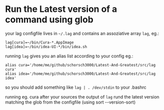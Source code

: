 # Run the Latest version of a command using glob
your lag configfile lives in `~/.lag` and contains an assoziative array 
`lag`, eg.:

```shell script
lag[cura]=~/bin/Cura-*.AppImage
lag[idea]=~/bin/idea-UI-*/bin/idea.sh
```

running `lag` gives you an alias list according to your config eg.: 

```shell script
alias cura='/home/me/github/schorsch3000/Latest-And-Greatest/src/lag cura'
alias idea='/home/me/github/schorsch3000/Latest-And-Greatest/src/lag idea'
```

so you should add something like `lag | . /dev/stdin` to your .bashrc

running eg. cura after your sources the output of `lag` rund the latest version matching the glob from the configfile (using sort --version-sort) 
